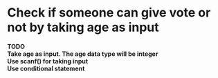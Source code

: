 # Check if someone can give vote or not by taking age as input<br>
**TODO**<br>
**Take age as input. The age data type will be integer**<br>
**Use scanf() for taking input**<br>
**Use conditional statement**
